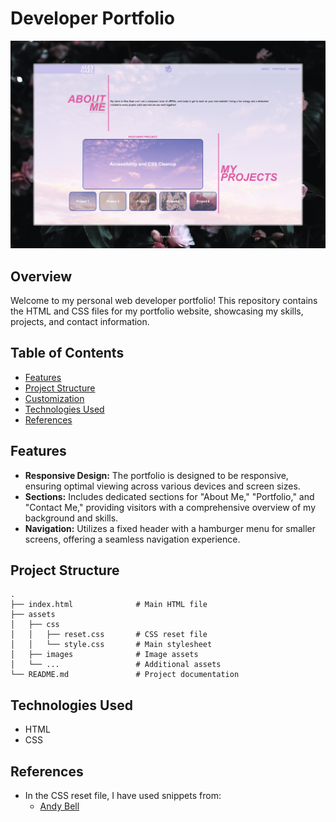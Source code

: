 
# Developer Portfolio

![Website Preview](./assets/images/Developer%20Portfolio.jpeg)

## Overview

Welcome to my personal web developer portfolio! This repository contains the HTML and CSS files for my portfolio website, showcasing my skills, projects, and contact information.

## Table of Contents

- [Features](#features)
- [Project Structure](#project-structure)
- [Customization](#customization)
- [Technologies Used](#technologies-used)
- [References](#references)

## Features

- **Responsive Design:** The portfolio is designed to be responsive, ensuring optimal viewing across various devices and screen sizes.
- **Sections:** Includes dedicated sections for "About Me," "Portfolio," and "Contact Me," providing visitors with a comprehensive overview of my background and skills.
- **Navigation:** Utilizes a fixed header with a hamburger menu for smaller screens, offering a seamless navigation experience.

## Project Structure

```plaintext
.
├── index.html              # Main HTML file
├── assets
│   ├── css
│   │   ├── reset.css       # CSS reset file
│   │   └── style.css       # Main stylesheet
│   ├── images              # Image assets
│   └── ...                 # Additional assets
└── README.md               # Project documentation
```


## Technologies Used

- HTML
- CSS

## References

- In the CSS reset file, I have used snippets from:
  - [Andy Bell](https://andy-bell.co.uk/a-modern-css-reset/)
